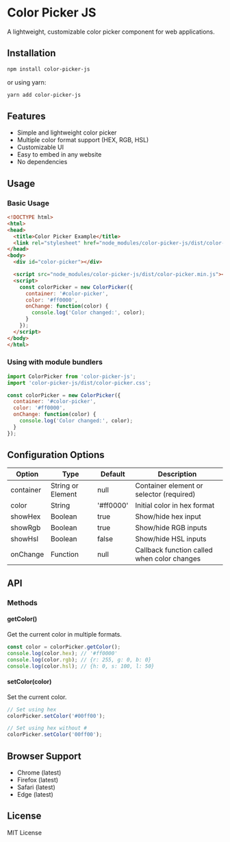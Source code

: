 # Color Picker JS

A lightweight, customizable color picker component for web applications.

## Installation

```bash
npm install color-picker-js
```

or using yarn:

```bash
yarn add color-picker-js
```

## Features

- Simple and lightweight color picker
- Multiple color format support (HEX, RGB, HSL)
- Customizable UI
- Easy to embed in any website
- No dependencies

## Usage

### Basic Usage

```html
<!DOCTYPE html>
<html>
<head>
  <title>Color Picker Example</title>
  <link rel="stylesheet" href="node_modules/color-picker-js/dist/color-picker.css">
</head>
<body>
  <div id="color-picker"></div>

  <script src="node_modules/color-picker-js/dist/color-picker.min.js"></script>
  <script>
    const colorPicker = new ColorPicker({
      container: '#color-picker',
      color: '#ff0000',
      onChange: function(color) {
        console.log('Color changed:', color);
      }
    });
  </script>
</body>
</html>
```

### Using with module bundlers

```javascript
import ColorPicker from 'color-picker-js';
import 'color-picker-js/dist/color-picker.css';

const colorPicker = new ColorPicker({
  container: '#color-picker',
  color: '#ff0000',
  onChange: function(color) {
    console.log('Color changed:', color);
  }
});
```

## Configuration Options

| Option | Type | Default | Description |
|--------|------|---------|-------------|
| container | String or Element | null | Container element or selector (required) |
| color | String | '#ff0000' | Initial color in hex format |
| showHex | Boolean | true | Show/hide hex input |
| showRgb | Boolean | true | Show/hide RGB inputs |
| showHsl | Boolean | false | Show/hide HSL inputs |
| onChange | Function | null | Callback function called when color changes |

## API

### Methods

#### getColor()

Get the current color in multiple formats.

```javascript
const color = colorPicker.getColor();
console.log(color.hex); // '#ff0000'
console.log(color.rgb); // {r: 255, g: 0, b: 0}
console.log(color.hsl); // {h: 0, s: 100, l: 50}
```

#### setColor(color)

Set the current color.

```javascript
// Set using hex
colorPicker.setColor('#00ff00');

// Set using hex without #
colorPicker.setColor('00ff00');
```

## Browser Support

- Chrome (latest)
- Firefox (latest)
- Safari (latest)
- Edge (latest)

## License

MIT License